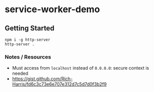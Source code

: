 # service-worker-demo

## Getting Started

```
npm i -g http-server
http-server .
```

### Notes / Resources

- Must access from `localhost` instead of `0.0.0.0`: secure context is needed
- https://gist.github.com/Rich-Harris/fd6c3c73e6e707e312d7c5d7d0f3b2f9
